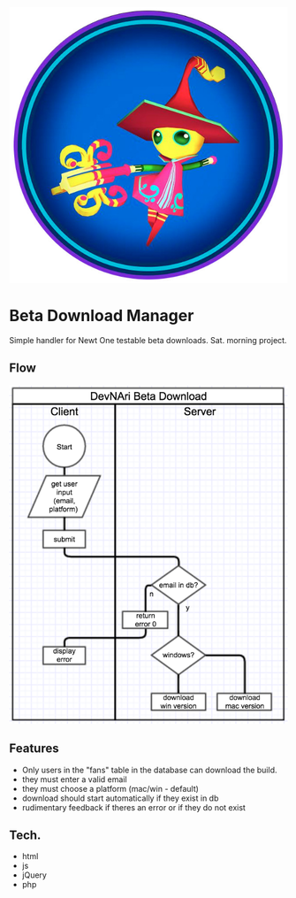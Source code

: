 ![Newt Beta](beta.jpg)

Beta Download Manager
=====================

Simple handler for Newt One testable beta downloads. Sat. morning project.

Flow
----
![Flowchart](devNAriBetaDownload.png)

Features
--------

* Only users in the "fans" table in the database can download the build.
* they must enter a valid email
* they must choose a platform (mac/win - default)
* download should start automatically if they exist in db
* rudimentary feedback if theres an error or if they do not exist

Tech.
-----
* html
* js
* jQuery
* php
